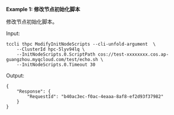 **Example 1: 修改节点初始化脚本**

修改节点初始化脚本。

Input: 

```
tccli thpc ModifyInitNodeScripts --cli-unfold-argument  \
    --ClusterId hpc-5lyv94lq \
    --InitNodeScripts.0.ScriptPath cos://test-xxxxxxxx.cos.ap-guangzhou.myqcloud.com/test/echo.sh \
    --InitNodeScripts.0.Timeout 30
```

Output: 
```
{
    "Response": {
        "RequestId": "b40ac3ec-f0ac-4eaaa-8af8-ef2d93f37982"
    }
}
```

